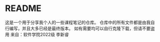# README

这是一个用于分享我个人的一些课程笔记的仓库。
仓库中的所有文件都是由我自行编写，并且大多已经是最终版本。
如有需要均可以自行克隆下载，但请不要盗用
来自：软件学院2022级 李新睿
